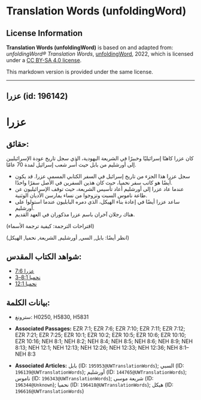 # Translation Words (unfoldingWord)

## License Information

**Translation Words (unfoldingWord)** is based on and adapted from: _unfoldingWord® Translation Words_, [unfoldingWord](https://unfoldingword.org/utw), 2022, which is licensed under a [CC BY-SA 4.0 license](https://creativecommons.org/licenses/by-sa/4.0/legalcode.en).

This markdown version is provided under the same license.



--------------------------------

## عزرا (id: 196142)

عزرا
====

حقائق:
------

كان عزرا كاهنًا إسرائيليًا وخبيرًا في الشريعة اليهودية، الذي سجل تاريخ عودة الإسرائيليين إلى أورشليم من بابل حيث أُسر شعب إسرائيل لمدة 70 عامًا.

* سجل عزرا هذا الجزء من تاريخ إسرائيل في السفر الكتابي المسمى عزرا. قد يكون أيضًا هو كاتب سفر نحميا، حيث كان هذين السفرين في الأصل سفرًا واحدًا.
* عندما عاد عزرا إلى أورشليم أعاد تأسيس الشريعة، حيث توقف الإسرائيليون عن طاعة ناموس السبت وتزوجوا من نساء يمارسن الأديان الوثنية.
* ساعد عزرا أيضًا في إعادة بناء الهيكل، الذي دمره البابليون عندما استولوا على أورشليم.
* هناك رجلان آخران باسم عزرا مذكوران في العهد القديم.

(اقتراحات الترجمة: كيفية ترجمة الأسماء)

(انظر أيضًا: بابل, السي, أورشليم, الشريعة, نحميا, الهيكل)

شواهد الكتاب المقدس:
--------------------

* [عزرا 7:6](https://ref.ly/Ezra7:6)
* [نحميا 8:1–3](https://ref.ly/Neh8:1-Neh8:3)
* [نحميا 12:1](https://ref.ly/Neh12:1)

بيانات الكلمة:
--------------

* سترونغ: H0250, H5830, H5831

* **Associated Passages:** EZR 7:1; EZR 7:6; EZR 7:10; EZR 7:11; EZR 7:12; EZR 7:21; EZR 7:25; EZR 10:1; EZR 10:2; EZR 10:5; EZR 10:6; EZR 10:10; EZR 10:16; NEH 8:1; NEH 8:2; NEH 8:4; NEH 8:5; NEH 8:6; NEH 8:9; NEH 8:13; NEH 12:1; NEH 12:13; NEH 12:26; NEH 12:33; NEH 12:36; NEH 8:1–NEH 8:3
* **Associated Articles:** بابل (ID: `195953@UWTranslationWords`); السبي (ID: `196139@UWTranslationWords`); أورشليم (ID: `144765@UWTranslationWords`); ناموس (ID: `196343@UWTranslationWords`); شريعة موسى (ID: `196344@Unknown`); نحميا (ID: `196418@UWTranslationWords`); هيكل (ID: `196616@UWTranslationWords`)


